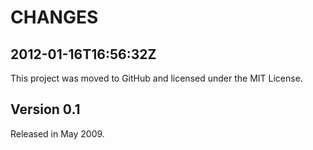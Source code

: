 CHANGES
=======

## 2012-01-16T16:56:32Z

  This project was moved to GitHub and licensed under the MIT License.

## Version 0.1

  Released in May 2009.
